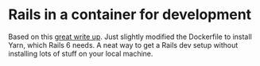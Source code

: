 # Rails in a container for development

Based on this [great write up](https://www.freecodecamp.org/news/painless-rails-development-environment-setup-with-docker/). Just slightly modified the Dockerfile to install Yarn, which Rails 6 needs. A neat way to get a Rails dev setup without installing lots of stuff on your local machine. 